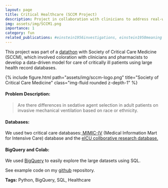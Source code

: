 ```yaml
---
layout: page
title: Critical Healthcare (SCCM Project) 
description: Project in collaboration with clinicians to address real-world problems in healthcare using existing databases.
img: assets/img/SCCM1.png
importance: 1
category: fun
related_publications: #einstein1956investigations, einstein1950meaning
---
```


This project was part of a [datathon](https://sccm.org/Research/Discovery-Research-Network/datascience/Datathon) with Society of Critical Care Medicine (SCCM), which involved coloration with clinicians and pharmacists to develop a data-driven model for care of critically ill patients using large health record databases.

<div class="row">
    <div class="col-sm mt-3 mt-md-0">
        {% include figure.html path="assets/img/sccm-logo.png" title="Society of Critical Care Medicine" class="img-fluid rounded z-depth-1" %}
    </div>
</div>

#### Problem Description:

> Are there differences in sedative agent selection in adult patients on invasive mechanical ventilation based on race or ethnicity.

#### Databases:

We used two critical care databases:[ MIMIC-IV](https://physionet.org/content/mimiciv/2.2/) (Medical Information Mart for Intensive Care) database and the [eICU collborative research database. ](https://eicu-crd.mit.edu/about/eicu/)

#### BigQuery and Colab:

We used [BigQuery](https://console.cloud.google.com/bigquery?project=sccm-datathon) to easily explore the large datasets using SQL.

See example code on my [github](https://github.com/sshourie/SCCM-hackathon/tree/main) repository.

**Tags:** Python, BigQuery, SQL, Healthcare